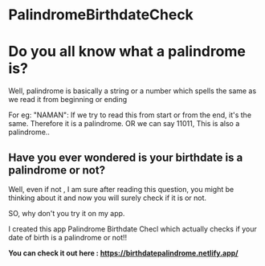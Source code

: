 # PalindromeBirthdateCheck

<h1> Do you all know what a palindrome is? </h1>
<p> Well, palindrome is basically a string or a number which spells the same as we read it from beginning or ending</p>
For eg: "NAMAN": If we try to read this from start or from the end, it's the same. Therefore it is a palindrome.
OR we can say 11011, This is also a palindrome..

<h2>Have you ever wondered is your birthdate is a palindrome or not? </h2>
Well, even if not , I am sure after reading this question, you might be thinking about it and now you will surely check if it is or not.

SO, why don't you try it on my app. 

I created this app Palindrome Birthdate Checl which actually checks if your date of birth is a palindrome or not!!

<b>You can check it out here : https://birthdatepalindrome.netlify.app/ </b>
